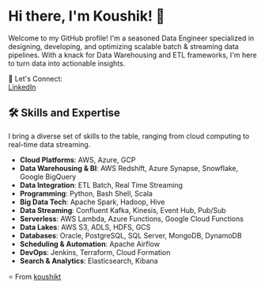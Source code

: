 # Hi there, I'm Koushik! 👋

Welcome to my GitHub profile! I'm a seasoned Data Engineer specialized in designing, developing, and optimizing scalable batch & streaming data pipelines. With a knack for Data Warehousing and ETL frameworks, I'm here to turn data into actionable insights.

🔗 Let's Connect:  
[LinkedIn](https://www.linkedin.com/in/koushikt/)

## 🛠️ Skills and Expertise

I bring a diverse set of skills to the table, ranging from cloud computing to real-time data streaming.

- **Cloud Platforms**: AWS, Azure, GCP
- **Data Warehousing & BI**: AWS Redshift, Azure Synapse, Snowflake, Google BigQuery
- **Data Integration**: ETL Batch, Real Time Streaming
- **Programming**: Python, Bash Shell, Scala
- **Big Data Tech**: Apache Spark, Hadoop, Hive
- **Data Streaming**: Confluent Kafka, Kinesis, Event Hub, Pub/Sub
- **Serverless**: AWS Lambda, Azure Functions, Google Cloud Functions
- **Data Lakes**: AWS S3, ADLS, HDFS, GCS
- **Databases**: Oracle, PostgreSQL, SQL Server, MongoDB, DynamoDB
- **Scheduling & Automation**: Apache Airflow
- **DevOps**: Jenkins, Terraform, Cloud Formation
- **Search & Analytics**: Elasticsearch, Kibana

⭐️ From [koushikt](https://github.com/koushikt)
